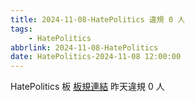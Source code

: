 ```yaml
---
title: 2024-11-08-HatePolitics 違規 0 人
tags:
    - HatePolitics
abbrlink: 2024-11-08-HatePolitics
date: HatePolitics-2024-11-08 12:00:00
---
```

HatePolitics 板 [板規連結](https://www.ptt.cc/bbs/HatePolitics/M.1617115262.A.D60.html)
昨天違規 0 人
